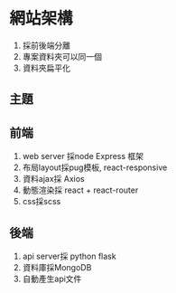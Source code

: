 # 網站架構
1. 採前後端分離
2. 專案資料夾可以同一個
3. 資料夾扁平化

## 主題


## 前端
1. web server 採node Express 框架
2. 布局layout採pug模板, react-responsive
3. 資料ajax採 Axios
3. 動態渲染採 react +  react-router
3. css採scss

## 後端
1. api server採 python flask
2. 資料庫採MongoDB
3. 自動產生api文件

